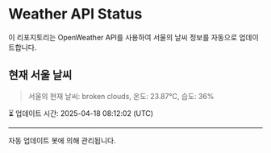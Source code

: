 
# Weather API Status

이 리포지토리는 OpenWeather API를 사용하여 서울의 날씨 정보를 자동으로 업데이트합니다.

## 현재 서울 날씨
> 서울의 현재 날씨: broken clouds, 온도: 23.87°C, 습도: 36%

⏳ 업데이트 시간: 2025-04-18 08:12:02 (UTC)

---
자동 업데이트 봇에 의해 관리됩니다.
